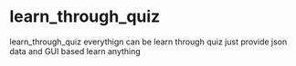 # learn_through_quiz
learn_through_quiz  everythign can be learn through quiz just provide json data and GUI based learn anything
